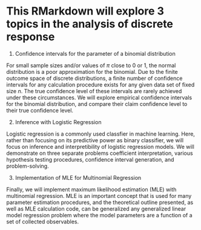 # This RMarkdown will explore 3 topics in the analysis of discrete response

1. Confidence intervals for the parameter of a binomial distribution

For small sample sizes and/or values of $\pi$ close to 0 or 1, the normal distribution is a poor approximation for the binomial. Due to the finite outcome space of discrete distributions, a finite number of confidence intervals for any calculation procedure exists for any given data set of fixed size $n$. The true confidence level of these intervals are rarely achieved under these circumstances. We will explore empirical confidence intervals for the binomial distribution, and compare their claim confidence level to their true confidence level.

2. Inference with Logistic Regression

Logistic regression is a commonly used classfier in machine learning. Here, rather than focusing on its predictive power as binary classifier, we will focus on inference and interpretibility of logistic regression models. We will demonstrate on three separate problems coefficient interpretation, various hypothesis testing procedures, confidence interval generation, and problem-solving.

3. Implementation of MLE for Multinomial Regression

Finally, we will implement maximum likelihood estimation (MLE) with multinomial regression. MLE is an important concept that is used for many parameter estimation procedures, and the theoretical outline presented, as well as MLE calculation code, can be generalized any generalized linear model regression problem where the model parameters are a function of a set of collected observables.
